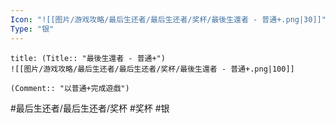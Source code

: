 ```yaml
---
Icon: "![[图片/游戏攻略/最后生还者/最后生还者/奖杯/最後生還者 - 普通+.png|30]]"
Type: "银"
---
```

```ad-common-silver-trophy
title: (Title:: "最後生還者 - 普通+")
![[图片/游戏攻略/最后生还者/最后生还者/奖杯/最後生還者 - 普通+.png|100]]

(Comment:: "以普通+完成遊戲")
```

#最后生还者/最后生还者/奖杯 #奖杯 #银
